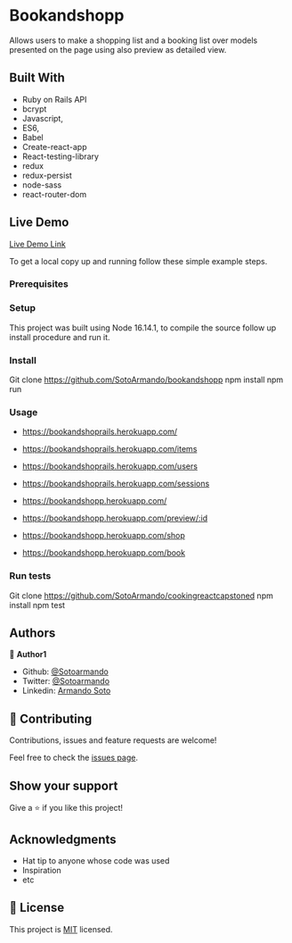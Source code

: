 # Bookandshopp

Allows users to make a shopping list and a booking list over models presented on the page using also preview as detailed view.

## Built With
- Ruby on Rails API
- bcrypt 
- Javascript,
- ES6,
- Babel
- Create-react-app
- React-testing-library
- redux
- redux-persist
- node-sass
- react-router-dom

## Live Demo

[Live Demo Link](https://bookandshopp.herokuapp.com/)

To get a local copy up and running follow these simple example steps.

### Prerequisites

### Setup

This project was built using Node 16.14.1, to compile the source follow up install procedure and run it.

### Install

Git clone https://github.com/SotoArmando/bookandshopp
npm install
npm run

### Usage


- https://bookandshoprails.herokuapp.com/
- https://bookandshoprails.herokuapp.com/items
- https://bookandshoprails.herokuapp.com/users
- https://bookandshoprails.herokuapp.com/sessions

- https://bookandshopp.herokuapp.com/
- https://bookandshopp.herokuapp.com/preview/:id
- https://bookandshopp.herokuapp.com/shop
- https://bookandshopp.herokuapp.com/book


### Run tests

Git clone https://github.com/SotoArmando/cookingreactcapstoned
npm install
npm test

## Authors

👤 **Author1**

- Github: [@Sotoarmando](https://github.com/Sotoarmando)
- Twitter: [@Sotoarmando](https://twitter.com/sotoarmando)
- Linkedin: [Armando Soto](https://linkedin.com/armandosotomelo)


## 🤝 Contributing

Contributions, issues and feature requests are welcome!

Feel free to check the [issues page](issues/).

## Show your support

Give a ⭐️ if you like this project!

## Acknowledgments

- Hat tip to anyone whose code was used
- Inspiration
- etc

## 📝 License

This project is [MIT](lic.url) licensed.

